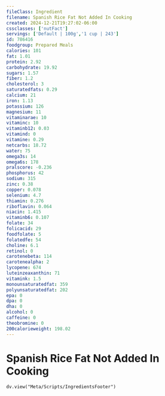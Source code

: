 ```yaml
---
fileClass: Ingredient
filename: Spanish Rice Fat Not Added In Cooking
created: 2024-12-21T19:27:02-06:00
cssclasses: ['nutFact']
servings: ['Default | 100g','1 cup | 243']
id: 786416
foodgroup: Prepared Meals
calories: 101
fat: 1.01
protein: 2.92
carbohydrate: 19.92
sugars: 1.57
fiber: 1.2
cholesterol: 3
saturatedfats: 0.29
calcium: 21
iron: 1.13
potassium: 126
magnesium: 11
vitaminarae: 10
vitaminc: 10
vitaminb12: 0.03
vitamind: 0
vitamine: 0.29
netcarbs: 18.72
water: 75
omega3s: 14
omega6s: 178
pralscore: -0.236
phosphorus: 42
sodium: 315
zinc: 0.38
copper: 0.078
selenium: 4.7
thiamin: 0.276
riboflavin: 0.064
niacin: 1.415
vitaminb6: 0.107
folate: 34
folicacid: 29
foodfolate: 5
folatedfe: 54
choline: 6.1
retinol: 0
carotenebeta: 114
carotenealpha: 2
lycopene: 674
luteinzeaxanthin: 71
vitamink: 1.5
monounsaturatedfat: 359
polyunsaturatedfat: 202
epa: 0
dpa: 0
dha: 0
alcohol: 0
caffeine: 0
theobromine: 0
200calorieweight: 198.02
---
```


# Spanish Rice Fat Not Added In Cooking

```dataviewjs
dv.view("Meta/Scripts/IngredientsFooter")
```